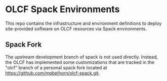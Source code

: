# OLCF Spack Environments

This repo contains the infrastructure and environment definitions to deploy
site-provided software on OLCF resources via Spack environments.

## Spack Fork

The upstream development branch of spack is not used directly. Instead, the OLCF
has implemented some customizations that are tracked in the "olcf" branch of a
personal spack fork located at https://github.com/mpbelhorn/olcf-spack.git.
